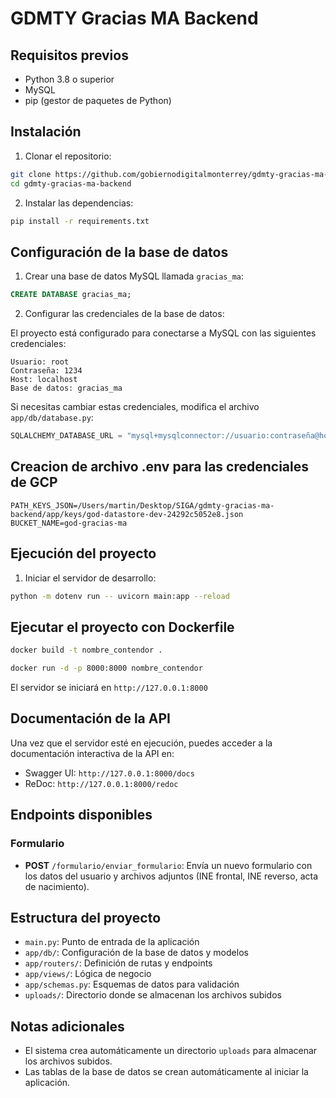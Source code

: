 # GDMTY Gracias MA Backend

## Requisitos previos

- Python 3.8 o superior
- MySQL
- pip (gestor de paquetes de Python)

## Instalación

1. Clonar el repositorio:

```bash
git clone https://github.com/gobiernodigitalmonterrey/gdmty-gracias-ma-backend.git
cd gdmty-gracias-ma-backend
```

2. Instalar las dependencias:

```bash
pip install -r requirements.txt
```

## Configuración de la base de datos

1. Crear una base de datos MySQL llamada `gracias_ma`:

```sql
CREATE DATABASE gracias_ma;
```

2. Configurar las credenciales de la base de datos:

El proyecto está configurado para conectarse a MySQL con las siguientes credenciales:

```
Usuario: root
Contraseña: 1234
Host: localhost
Base de datos: gracias_ma
```

Si necesitas cambiar estas credenciales, modifica el archivo `app/db/database.py`:

```python
SQLALCHEMY_DATABASE_URL = "mysql+mysqlconnector://usuario:contraseña@host/gracias_ma"
```

## Creacion de archivo .env para las credenciales de GCP

```
PATH_KEYS_JSON=/Users/martin/Desktop/SIGA/gdmty-gracias-ma-backend/app/keys/god-datastore-dev-24292c5052e8.json
BUCKET_NAME=god-gracias-ma
```

## Ejecución del proyecto

1. Iniciar el servidor de desarrollo:

```bash
python -m dotenv run -- uvicorn main:app --reload
```

## Ejecutar el proyecto con Dockerfile

```bash
docker build -t nombre_contendor . 
```

```bash
docker run -d -p 8000:8000 nombre_contendor
```


El servidor se iniciará en `http://127.0.0.1:8000`

## Documentación de la API

Una vez que el servidor esté en ejecución, puedes acceder a la documentación interactiva de la API en:

- Swagger UI: `http://127.0.0.1:8000/docs`
- ReDoc: `http://127.0.0.1:8000/redoc`

## Endpoints disponibles

### Formulario

- **POST** `/formulario/enviar_formulario`: Envía un nuevo formulario con los datos del usuario y archivos adjuntos (INE frontal, INE reverso, acta de nacimiento).

## Estructura del proyecto

- `main.py`: Punto de entrada de la aplicación
- `app/db/`: Configuración de la base de datos y modelos
- `app/routers/`: Definición de rutas y endpoints
- `app/views/`: Lógica de negocio
- `app/schemas.py`: Esquemas de datos para validación
- `uploads/`: Directorio donde se almacenan los archivos subidos

## Notas adicionales

- El sistema crea automáticamente un directorio `uploads` para almacenar los archivos subidos.
- Las tablas de la base de datos se crean automáticamente al iniciar la aplicación.